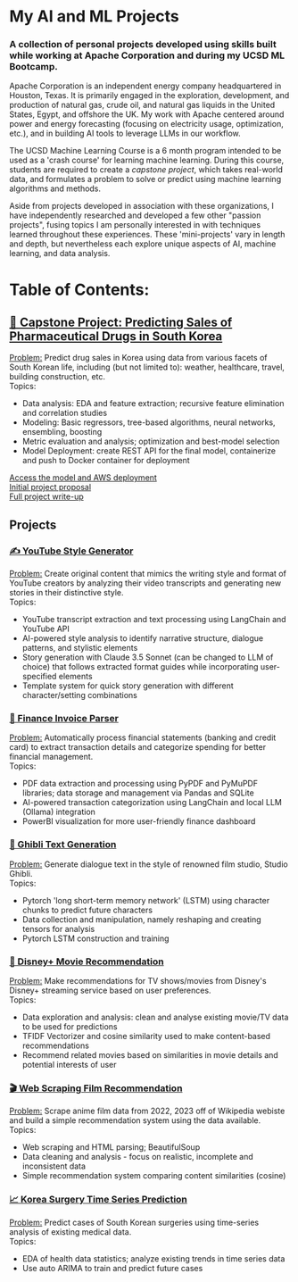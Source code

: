 # My AI and ML Projects
### A collection of personal projects developed using skills built while working at Apache Corporation and during my UCSD ML Bootcamp.

Apache Corporation is an independent energy company headquartered in Houston, Texas. It is primarily engaged in the exploration, development, and production of natural gas, crude oil, and natural gas liquids in the United States, Egypt, and offshore the UK. My work with Apache centered around power and energy forecasting (focusing on electricity usage, optimization, etc.), and in building AI tools to leverage LLMs in our workflow. 

The UCSD Machine Learning Course is a 6 month program intended to be used as a 'crash course' for learning machine learning. During this course, students are required to create a *capstone project*, which takes real-world data, and formulates a problem to solve or predict using machine learning algorithms and methods.

Aside from projects developed in association with these organizations, I have independently researched and developed a few other "passion projects", fusing topics I am personally interested in with techniques learned throughout these experiences. These 'mini-projects' vary in length and depth, but nevertheless each explore unique aspects of AI, machine learning, and data analysis.

# Table of Contents:

## [💎 Capstone Project: Predicting Sales of Pharmaceutical Drugs in South Korea](https://github.com/kevinjin21/SpringboardProjects/tree/main/Capstone)
<u>Problem:</u> Predict drug sales in Korea using data from various facets of South Korean life, including (but not limited to): weather, healthcare, travel, building construction, etc.
<br>Topics: 
* Data analysis: EDA and feature extraction; recursive feature elimination and correlation studies
* Modeling: Basic regressors, tree-based algorithms, neural networks, ensembling, boosting
* Metric evaluation and analysis; optimization and best-model selection
* Model Deployment: create REST API for the final model, containerize and push to Docker container for deployment

[Access the model and AWS deployment](https://github.com/kevinjin21/SpringboardProjects/tree/main/Capstone/Pharm_Deploy)
<br>[Initial project proposal](https://docs.google.com/document/d/1n_RRZgfwl0WT2p3aCEYIY8RU9nsb2mGosM1jT3U_WT0/edit)
<br>[Full project write-up](https://docs.google.com/document/d/10khUmjzLq3PH_gnmZfJjBF86JT7S8hG7s1BtfL9th5A/edit)

## Projects
### [✍️ YouTube Style Generator](https://github.com/kevinjin21/AIMLProjects/tree/main/Youtube%20Style%20Generator)
<u>Problem:</u> Create original content that mimics the writing style and format of YouTube creators by analyzing their video transcripts and generating new stories in their distinctive style. 
<br>Topics:
* YouTube transcript extraction and text processing using LangChain and YouTube API
* AI-powered style analysis to identify narrative structure, dialogue patterns, and stylistic elements
* Story generation with Claude 3.5 Sonnet (can be changed to LLM of choice) that follows extracted format guides while incorporating user-specified elements
* Template system for quick story generation with different character/setting combinations

### [💸 Finance Invoice Parser](https://github.com/kevinjin21/AIMLProjects/tree/main/Finance%20Invoice%20Parser)
<u>Problem:</u> Automatically process financial statements (banking and credit card) to extract transaction details and categorize spending for better financial management.
<br>Topics:
* PDF data extraction and processing using PyPDF and PyMuPDF libraries; data storage and management via Pandas and SQLite
* AI-powered transaction categorization using LangChain and local LLM (Ollama) integration
* PowerBI visualization for more user-friendly finance dashboard

### [💬 Ghibli Text Generation](https://github.com/kevinjin21/SpringboardProjects/tree/main/Ghibli%20Dialogue%20Generation%20Mini-Project)
<u>Problem:</u> Generate dialogue text in the style of renowned film studio, Studio Ghibli. 
<br>Topics:
* Pytorch 'long short-term memory network' (LSTM) using character chunks to predict future characters
* Data collection and manipulation, namely reshaping and creating tensors for analysis
* Pytorch LSTM construction and training

### [🧞 Disney+ Movie Recommendation](https://github.com/kevinjin21/SpringboardProjects/tree/main/Disney%20Recommendation%20Mini-Project)
<u>Problem:</u> Make recommendations for TV shows/movies from Disney's Disney+ streaming service based on user preferences.
<br>Topics:
* Data exploration and analysis: clean and analyse existing movie/TV data to be used for predictions
* TFIDF Vectorizer and cosine similarity used to make content-based recommendations
* Recommend related movies based on similarities in movie details and potential interests of user

### [🎬 Web Scraping Film Recommendation](https://github.com/kevinjin21/SpringboardProjects/tree/main/Animated%20Film%20Web%20Scraping%20Recommendation%20Mini-Project)
<u>Problem:</u> Scrape anime film data from 2022, 2023 off of Wikipedia webiste and build a simple recommendation system using the data available.
<br>Topics:
* Web scraping and HTML parsing; BeautifulSoup
* Data cleaning and analysis - focus on realistic, incomplete and inconsistent data
* Simple recommendation system comparing content similarities (cosine) 

### [📈 Korea Surgery Time Series Prediction](https://github.com/kevinjin21/SpringboardProjects/tree/main/Health%20Data%20Mini-Project)
<u>Problem:</u> Predict cases of South Korean surgeries using time-series analysis of existing medical data.
<br>Topics:
* EDA of health data statistics; analyze existing trends in time series data
* Use auto ARIMA to train and predict future cases

